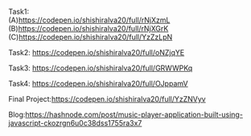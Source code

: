 Task1:        
              (A)https://codepen.io/shishiralva20/full/rNjXzmL 
       </br>
              (B)https://codepen.io/shishiralva20/full/rNjXGrK 
       </br>
              (C)https://codepen.io/shishiralva20/full/YzZzLpN </br>

Task2: https://codepen.io/shishiralva20/full/oNZjqYE </br>

Task3: https://codepen.io/shishiralva20/full/GRWWPKq </br>

Task4: https://codepen.io/shishiralva20/full/OJppamV

Final Project:https://codepen.io/shishiralva20/full/YzZNVyv

Blog:https://hashnode.com/post/music-player-application-built-using-javascript-ckozrgn6u0c38dss1755ra3x7
